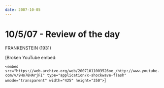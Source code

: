 ```yaml
---
date: 2007-10-05
---
```

# 10/5/07 - Review of the day

FRANKENSTEIN (1931)

[Broken YouTube embed:

`<embed src="https://web.archive.org/web/20071011003526oe_/http://www.youtube.com/v/9Ho78HArjFI" type="application/x-shockwave-flash" wmode="transparent" width="425" height="350">`]